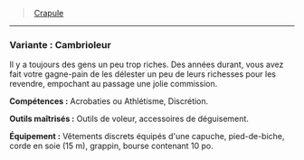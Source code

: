 ﻿---
!SubBackgroundItem
Abilities: Acrobaties ou Athlétisme, Discrétion.
MasteredTools: Outils de voleur, accessoires de déguisement.
Equipment: Vêtements discrets équipés d'une capuche, pied-de-biche, corde en soie (15 m), grappin, bourse contenant 10 po.
Id: background_crapule_hd.md#variante--cambrioleur
ParentLink: background_crapule_hd.md#crapule
Name: 'Variante : Cambrioleur'
ParentName: Crapule
NameLevel: 3
Attributes: {}
Description: >+
  Il y a toujours des gens un peu trop riches. Des années durant, vous avez fait votre gagne-pain de les délester un peu de leurs richesses pour les revendre, empochant au passage une jolie commission.

---
> [Crapule](hd_background_crapule.md)

---

### Variante : Cambrioleur

Il y a toujours des gens un peu trop riches. Des années durant, vous avez fait votre gagne-pain de les délester un peu de leurs richesses pour les revendre, empochant au passage une jolie commission.

**Compétences :** Acrobaties ou Athlétisme, Discrétion.

**Outils maîtrisés :** Outils de voleur, accessoires de déguisement.

**Équipement :** Vêtements discrets équipés d'une capuche, pied-de-biche, corde en soie (15 m), grappin, bourse contenant 10 po.

